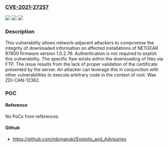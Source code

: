 ### [CVE-2021-27257](https://cve.mitre.org/cgi-bin/cvename.cgi?name=CVE-2021-27257)
![](https://img.shields.io/static/v1?label=Product&message=R7800&color=blue)
![](https://img.shields.io/static/v1?label=Version&message=n%2Fa&color=blue)
![](https://img.shields.io/static/v1?label=Vulnerability&message=CWE-295%3A%20Improper%20Certificate%20Validation&color=brighgreen)

### Description

This vulnerability allows network-adjacent attackers to compromise the integrity of downloaded information on affected installations of NETGEAR R7800 firmware version 1.0.2.76. Authentication is not required to exploit this vulnerability. The specific flaw exists within the downloading of files via FTP. The issue results from the lack of proper validation of the certificate presented by the server. An attacker can leverage this in conjunction with other vulnerabilities to execute arbitrary code in the context of root. Was ZDI-CAN-12362.

### POC

#### Reference
No PoCs from references.

#### Github
- https://github.com/rdomanski/Exploits_and_Advisories

